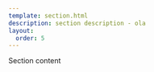 ```yaml
---
template: section.html
description: section description - ola
layout:
  order: 5
---
```


Section content

